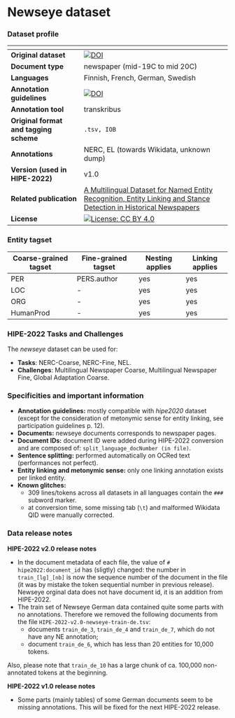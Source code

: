 # Newseye dataset

### Dataset profile

| <!-- -->    | <!-- -->    |
|-------------|-------------|
| **Original dataset**    |[![DOI](https://zenodo.org/badge/DOI/10.5281/zenodo.4573313.svg)](https://doi.org/10.5281/zenodo.4573313)|
| **Document type**       | newspaper (mid-19C to mid 20C) |
| **Languages**           |Finnish, French, German, Swedish |
| **Annotation guidelines** |[![DOI](https://zenodo.org/badge/DOI/10.5281/zenodo.4574199.svg)](https://doi.org/10.5281/zenodo.4574199)  |
| **Annotation tool**     |transkribus |
| **Original format and tagging scheme** |`.tsv, IOB` |
| **Annotations**          | NERC, EL (towards Wikidata, unknown dump) |
| **Version (used in HIPE-2022)**   | v1.0 |
| **Related publication**               |[A Multilingual Dataset for Named Entity Recognition, Entity Linking and Stance Detection in Historical Newspapers](https://dl.acm.org/doi/abs/10.1145/3404835.3463255)  |
| **License** | [![License: CC BY 4.0](https://img.shields.io/badge/License-CC_BY_4.0-lightgrey.svg)](https://creativecommons.org/licenses/by/4.0/)|


### Entity tagset 

| Coarse-grained tagset | Fine-grained tagset | Nesting applies | Linking applies | 
| ------| ------------| --------| --------|
|PER    | PERS.author | yes     | yes     |
|LOC    | -           | yes     | yes     |
|ORG    | -           | yes     | yes     |
|HumanProd | -        | yes     | yes     |


### HIPE-2022 Tasks and Challenges

The *newseye* dataset can be used for:    

- **Tasks**: NERC-Coarse, NERC-Fine, NEL.
- **Challenges**: Multilingual Newspaper Coarse, Multilingual Newspaper Fine, Global Adaptation Coarse.


### Specificities and important information

- **Annotation guidelines:** mostly compatible with *hipe2020* dataset (except for the consideration of metonymic sense for entity linking, see participation guidelines p. 12).
- **Documents:** newseye documents corresponds to newspaper pages.
- **Document IDs:** document ID were added during HIPE-2022 conversion and are composed of: `split_language_docNumber (in file)`. 
- **Sentence splitting:** performed automatically on OCRed text (performances not perfect).
- **Entity linking and metonymic sense:** only one linking annotation exists per linked entity. 
- **Known glitches:**
	-  309 lines/tokens across all datasets in all languages contain the `###` subword marker.
	-  at conversion time, some missing tab (`\t`) and malformed Wikidata QID were manually corrected.

### Data release notes

**HIPE-2022 v2.0 release notes**

- In the document metadata of each file, the value of `# hipe2022:document_id` has (sligtly) changed: the number in `train_[lg]_[nb]` is now the sequence number of the document in the file (it was by mistake the token sequential number in previous release). Newseye orginal data does not have document id, it is an addition from HIPE-2022.
- The train set of Newseye German data contained quite some parts with no annotations. Therefore we removed the following documents from the file `HIPE-2022-v2.0-newseye-train-de.tsv`: 
    - documents `train_de_3`, `train_de_4` and `train_de_7`, which do not have any NE annotation;
    - document `train_de_6`, which has less than 20 entities for 10,000 tokens.
    
Also, please note that `train_de_10` has a large chunk of ca. 100,000 non-annotated tokens at the beginning. 
	
**HIPE-2022 v1.0 release notes**

-  Some parts (mainly tables) of some German documents seem to be missing annotations. This will be fixed for the next HIPE-2022 release. 










